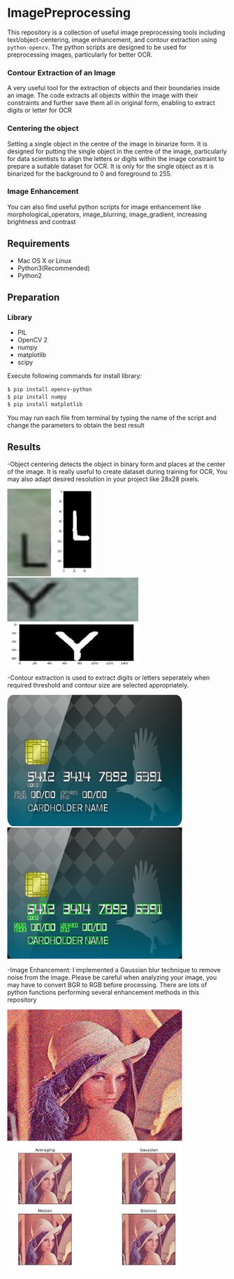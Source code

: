 # ImagePreprocessing
This repository is a collection of useful image preprocessing tools including text/object-centering, image enhancement, and contour extraction using ```python-opencv```. The python scripts are designed to be used for preprocessing images, particularly for better OCR. 

### Contour Extraction of an Image
A very useful tool for the extraction of objects and their boundaries inside an image. The code extracts all objects within the image with their constraints and further save them all in original form, enabling to extract digits or letter for OCR

### Centering the object
Setting a single object in the centre of the image in binarize form. It is designed for putting the single object in the centre of the image, particularly for data scientists to align the letters or digits within the image constraint to prepare a suitable dataset for OCR. It is only for the single object as it is binarized for the background to 0 and foreground to 255. 

### Image Enhancement
You can also find useful python scripts for image enhancement like morphological_operators, image_blurring, image_gradient, increasing brightness and
contrast 

## Requirements
- Mac OS X or Linux
- Python3(Recommended)
- Python2

## Preparation
### Library
- PIL
- OpenCV 2
- numpy
- matplotlib
- scipy

Execute following commands for install library:
```sh
$ pip install opencv-python
$ pip install numpy
$ pip install matplotlib
```
You may run each file from terminal by typing the name of the script and change the parameters to obtain the best result

## Results

-Object centering detects the object in binary form and places at the center of the image. It is really useful to create dataset during training for OCR, You may also adapt desired resolution in your project like 28x28 pixels.

<img src="https://github.com/burak0006/ImagePreprocessing/blob/main/test_images/fig1.png" width = "100" height = "200"/> <img src="https://github.com/burak0006/ImagePreprocessing/blob/main/test_images/fig1_centered.png" width="100" height="200"/> <img src="https://github.com/burak0006/ImagePreprocessing/blob/main/test_images/fig2.png" width="300" height="100"/> <img src="https://github.com/burak0006/ImagePreprocessing/blob/main/test_images/fig2_centered.png" width="300" height="100"/> 

-Contour extraction is used to extract digits or letters seperately when required threshold and contour size are selected appropriately.

<img src="https://github.com/burak0006/ImagePreprocessing/blob/main/test_images/card.png" width = "400" height = "300"/> <img src="https://github.com/burak0006/ImagePreprocessing/blob/main/test_images/card_result.jpg" width = "400" height = "300"/> 

-Image Enhancement: I implemented a Gaussian blur technique to remove noise from the image. Please be careful when analyzing your image, you may have to convert BGR to RGB before processing. There are lots of python functions performing several enhancement methods in this repository 

<img src="https://github.com/burak0006/ImagePreprocessing/blob/main/test_images/lena.png" width = "400" height = "300"/> <img src="https://github.com/burak0006/ImagePreprocessing/blob/main/results/lena_blurred.png" width = "400" height = "300"/>





